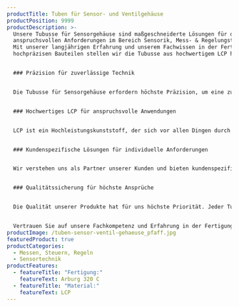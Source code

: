 ```yaml
---
productTitle: Tuben für Sensor- und Ventilgehäuse
productPosition: 9999
productDescription: >-
  Unsere Tubusse für Sensorgehäuse sind maßgeschneiderte Lösungen für die
  anspruchsvollen Anforderungen im Bereich Sensorik, Mess- & Regelungstechnik.
  Mit unserer langjährigen Erfahrung und unserem Fachwissen in der Fertigung von
  hochpräzisen Bauteilen stellen wir die Tubusse aus hochwertigem LCP her.


  ### Präzision für zuverlässige Technik


  Die Tubusse für Sensorgehäuse erfordern höchste Präzision, um eine zuverlässige Funktion der darin enthaltenen Komponenten zu gewährleisten. Unsere Arburg 320 C Spritzgießmaschine bietet eine präzise Steuerung und ermöglicht eine exakte Umsetzung der komplexen Geometrien und Toleranzen, die für die Tubusse benötigt werden.


  ### Hochwertiges LCP für anspruchsvolle Anwendungen


  LCP ist ein Hochleistungskunststoff, der sich vor allen Dingen durch seine hervorragenden Fließfähigkeiten für geringe Wandstärken auszeichnet. Er ist beständig gegenüber hohen Temperaturen, Chemikalien und Feuchtigkeit, was ihn ideal für den Einsatz in anspruchsvollen Umgebungen, wie im Elektronikbereich oder auch der Luft- und Raumfahrtindustrie macht.


  ### Kundenspezifische Lösungen für individuelle Anforderungen


  Wir verstehen uns als Partner unserer Kunden und bieten kundenspezifische Lösungen, die genau auf die individuellen Anforderungen und Bedürfnisse zugeschnitten sind. Von der Materialauswahl bis zur finalen Fertigung arbeiten wir eng mit unseren Kunden zusammen, um die optimale Lösung für ihre Anwendungen zu entwickeln.


  ### Qualitätssicherung für höchste Ansprüche


  Die Qualität unserer Produkte hat für uns höchste Priorität. Jeder Tubus unterliegt einer strengen Qualitätskontrolle, um sicherzustellen, dass dieser den anspruchsvollen Standards unserer Kunden entspricht. Unsere präzise Fertigungstechnologie und unser Engagement für Spitzenleistungen gewährleisten herausragende Ergebnisse, auf die Sie sich verlassen können.


  Vertrauen Sie auf unsere Fachkompetenz und Erfahrung in der Fertigung von hochpräzisen Bauteilen. Ihre Zufriedenheit und der Erfolg Ihrer Produkte sind unser höchstes Ziel.
productImage: /tuben-sensor-ventil-gehaeuse_pfaff.jpg
featuredProduct: true
productCategories:
  - Messen, Steuern, Regeln
  - Sensortechnik
productFeatures:
  - featureTitle: "Fertigung:"
    featureText: Arburg 320 C
  - featureTitle: "Material:"
    featureText: LCP
---
```

